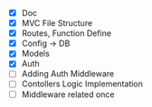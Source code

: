 - [x] Doc
- [x] MVC File Structure
- [x] Routes, Function Define
- [x] Config -> DB
- [x] Models
- [x] Auth
- [ ] Adding Auth Middleware
- [ ] Contollers Logic Implementation
- [ ] Middleware related once